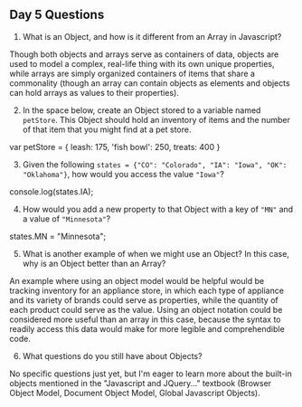 ## Day 5 Questions

1. What is an Object, and how is it different from an Array in Javascript?

Though both objects and arrays serve as containers of data, objects are used to model a complex, real-life thing with its own unique properties, while arrays are simply organized containers of items that share a commonality (though an array can contain objects as elements and objects can hold arrays as values to their properties).

2. In the space below, create an Object stored to a variable named `petStore`.  This Object should hold an inventory of items and the number of that item that you might find at a pet store.

var petStore = {
  leash: 175,
  'fish bowl': 250,
  treats: 400
}

3. Given the following `states = {"CO": "Colorado", "IA": "Iowa", "OK": "Oklahoma"}`, how would you access the value `"Iowa"`?

console.log(states.IA);

4. How would you add a new property to that Object with a key of `"MN"` and a value of `"Minnesota"`?

states.MN = "Minnesota";

5. What is another example of when we might use an Object?  In this case, why is an Object better than an Array?

An example where using an object model would be helpful would be tracking inventory for an appliance store, in which each type of appliance and its variety of brands could serve as properties, while the quantity of each product could serve as the value.  Using an object notation could be considered more useful than an array in this case, because the syntax to readily access this data would make for more legible and comprehendible code.

6. What questions do you still have about Objects?

No specific questions just yet, but I'm eager to learn more about the built-in objects mentioned in the "Javascript and JQuery..." textbook (Browser Object Model, Document Object Model, Global Javascript Objects).
